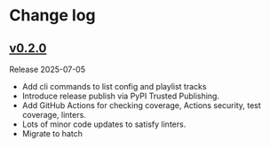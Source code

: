 # Change log

## [v0.2.0](https://github.com/cofiem/screenshot-ocr/releases/tag/v0.2.0)

Release 2025-07-05

- Add cli commands to list config and playlist tracks
- Introduce release publish via PyPI Trusted Publishing.
- Add GitHub Actions for checking coverage, Actions security, test coverage, linters.
- Lots of minor code updates to satisfy linters.
- Migrate to hatch
